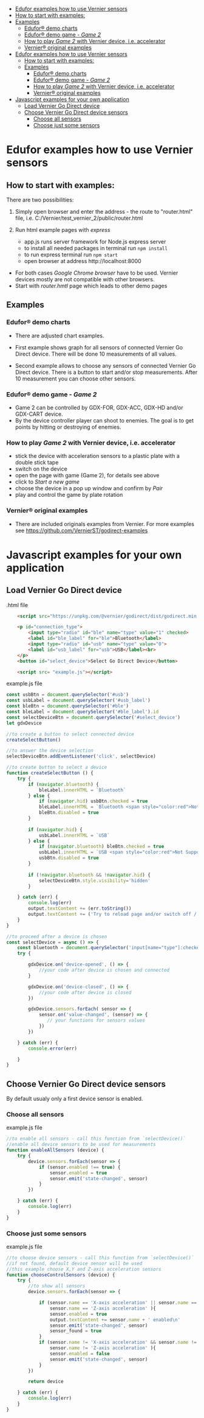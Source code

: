  - [Edufor examples how to use Vernier sensors](#edufor-examples-how-to-use-vernier-sensors)
  - [How to start with examples:](#how-to-start-with-examples)
  - [Examples](#examples)
    - [Edufor® demo charts](#edufor-demo-charts)
    - [Edufor® demo game - *Game 2*](#edufor-demo-game---game-2)
    - [How to play *Game 2* with Vernier device, i.e. accelerator](#how-to-play-game-2-with-vernier-device-ie-accelerator)
    - [Vernier® original examples](#vernier-original-examples)
- [Edufor examples how to use Vernier sensors](#edufor-examples-how-to-use-vernier-sensors)
  - [How to start with examples:](#how-to-start-with-examples)
  - [Examples](#examples)
    - [Edufor® demo charts](#edufor-demo-charts)
    - [Edufor® demo game - *Game 2*](#edufor-demo-game---game-2)
    - [How to play *Game 2* with Vernier device, i.e. accelerator](#how-to-play-game-2-with-vernier-device-ie-accelerator)
    - [Vernier® original examples](#vernier-original-examples)
- [Javascript examples for your own application](#javascript-examples-for-your-own-application)
  - [Load Vernier Go Direct device](#load-vernier-go-direct-device)
  - [Choose Vernier Go Direct device sensors](#choose-vernier-go-direct-device-sensors)
    - [Choose all sensors](#choose-all-sensors)
    - [Choose just some sensors](#choose-just-some-sensors)

# Edufor examples how to use Vernier sensors

## How to start with examples:

There are two possibilities:

1. Simply open browser and enter the address - the route to "router.html" file, i.e. C:/Vernier/test_vernier_2/public/router.html

2. Run html example pages with *express*
   - app.js runs server framework for Node.js express server 
   - to install all needed packages in terminal run `npm install`  
   - to run express terminal run  `npm start`  
   - open browser at address http://localhost:8000 

- For both cases *Google Chrome browser* have to be used. Vernier devices mostly are not compatible with other browsers.
- Start with *router.hmtl* page which leads to other demo pages

## Examples

### Edufor® demo charts
- There are adjusted chart examples.
- First example shows graph for all sensors of connected Vernier Go Direct device. There will be done 10 measurements of all values.

- Second example allows to choose any sensors of connected Vernier Go Direct device. There is a button to start and/or stop measurements. After 10 measurement you can choose other sensors.

### Edufor® demo game - *Game 2*
- Game 2 can be controlled by GDX-FOR, GDX-ACC, GDX-HD and/or GDX-CART device.
- By the device controller player can shoot to enemies. The goal is to get points by hitting or destroying of enemies.

### How to play *Game 2* with Vernier device, i.e. accelerator

- stick the device with acceleration sensors to a plastic plate with a double stick tape
- switch on the device
- open the page with game (Game 2), for details see above
- click to *Start a new game*
- choose the device in a pop up window and confirm by *Pair*
- play and control the game by plate rotation
  
### Vernier® original examples
- There are included originals examples from Vernier. For more examples see https://github.com/VernierST/godirect-examples
#


# Javascript examples for your own application

## Load Vernier Go Direct device
.html file
``` html
    <script src="https://unpkg.com/@vernier/godirect/dist/godirect.min.umd.js"></script>

    <p id="connection_type">
        <input type="radio" id="ble" name="type" value="1" checked>
        <label id="ble_label" for="ble">Bluetooth</label>
        <input type="radio" id="usb" name="type" value="0">
        <label id="usb_label" for="usb">USB</label><br>
    </p>
    <button id="select_device">Select Go Direct Device</button>

    <script src= "example.js"></script>
```
example.js file

``` javascript
const usbBtn = document.querySelector('#usb')
const usbLabel = document.querySelector('#usb_label')
const bleBtn = document.querySelector('#ble')
const bleLabel = document.querySelector('#ble_label').id
const selectDeviceBtn = document.querySelector('#select_device')
let gdxDevice

//to create a button to select connected device
createSelectButton()

//to answer the device selection
selectDeviceBtn.addEventListener('click', selectDevice)

//to create button to select a device
function createSelectButton () {
    try {
        if (navigator.bluetooth) {
            bleLabel.innerHTML = `Bluetooth`
        } else {
            if (navigator.hid) usbBtn.checked = true
            bleLabel.innerHTML = `Bluetooth <span style="color:red">Not Supported</span> <a href="https://webbluetoothcg.github.io/web-bluetooth/">More information</a>`
            bleBtn.disabled = true
        }
        
        if (navigator.hid) {
            usbLabel.innerHTML = `USB`
        } else {
            if (navigator.bluetooth) bleBtn.checked = true
            usbLabel.innerHTML = `USB <span style="color:red">Not Supported</span> <a href="https://wicg.github.io/webhid/">More information</a>`
            usbBtn.disabled = true
        }
        
        if (!navigator.bluetooth && !navigator.hid) {
            selectDeviceBtn.style.visibility='hidden'
        } 

    } catch (err) {
        console.log(err)
        output.textContent += (err.toString())
        output.textContent += ('Try to reload page and/or switch off / switch on device.')
    }
}

//to proceed after a device is chosen
const selectDevice = async () => {
    const bluetooth = document.querySelector('input[name="type"]:checked').value === "1"
    try {

        gdxDevice.on('device-opened', () => {
            //your code after device is chosen and connected
        }

        gdxDevice.on('device-closed', () => {
            //your code after device is closed
        })

        gdxDevice.sensors.forEach( sensor => {
            sensor.on('value-changed', (sensor) => {
               // your functions for sensors values
            })
        })       

    } catch (err) {
        console.error(err)

    }
}

```

## Choose Vernier Go Direct device sensors
By default usualy only a first device sensor is enabled.

### Choose all sensors
example.js file
``` javascript
//to enable all sensors - call this function from `selectDevice()`
//enable all device sensors to be used for measurements
function enableAllSensors (device) {
    try {
        device.sensors.forEach(sensor => {
            if (sensor.enabled !== true) {
                sensor.enabled = true
                sensor.emit('state-changed', sensor)
            }
        }) 

    } catch (err) {
        console.log(err)
    }
}


```

### Choose just some sensors
example.js file
``` javascript
//to choose device sensors - call this function from `selectDevice()`
//if not found, default device sensor will be used
//this example choose X,Y and Z-axis acceleration sensors
function chooseControlSensors (device) {
    try {
        //to show all sensors     
        device.sensors.forEach(sensor => {

            if (sensor.name == 'X-axis acceleration' || sensor.name == 'Y-axis acceleration'  ||
                sensor.name == 'Z-axis acceleration' ){
                sensor.enabled = true
                output.textContent += sensor.name + ' enabled\n'
                sensor.emit('state-changed', sensor)
                sensor_found = true
            }
            if (sensor.name != 'X-axis acceleration' && sensor.name != 'Y-axis acceleration' && 
                sensor.name != 'Z-axis acceleration' ){
                sensor.enabled = false
                sensor.emit('state-changed', sensor)
            }
        }) 

        return device

    } catch (err) {
        console.log(err)
    }
}

```